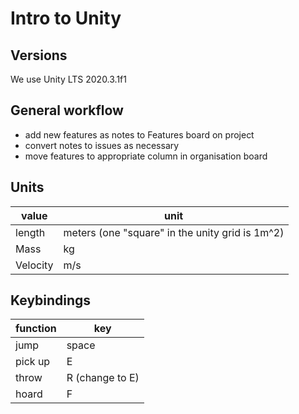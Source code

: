 # Intro to Unity

## Versions

We use Unity LTS 2020.3.1f1 

## General workflow

- add new features as notes to Features board on project
- convert notes to issues as necessary
- move features to appropriate column in organisation board

## Units

| value | unit |
|-------|------|
| length | meters (one "square" in the unity grid is 1m^2) |
| Mass | kg |
| Velocity | m/s |

## Keybindings

| function | key   |
|----------|-------|
| jump     | space |
| pick up  | E     |
| throw    | R (change to E) |
| hoard    | F     |
